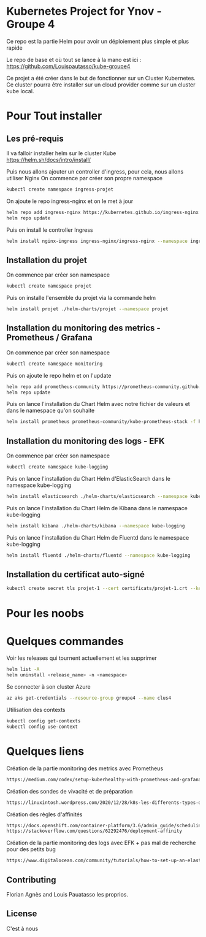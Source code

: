 # Kubernetes Project for Ynov - Groupe 4

Ce repo est la partie Helm pour avoir un déploiement plus simple et plus rapide

Le repo de base et où tout se lance à la mano est ici : https://github.com/Louispautasso/kube-groupe4

Ce projet a été créer dans le but de fonctionner sur un Cluster Kubernetes. Ce cluster pourra être installer sur un cloud provider comme sur un cluster kube local.

# Pour Tout installer

## Les pré-requis

Il va falloir installer helm sur le cluster Kube
https://helm.sh/docs/intro/install/

Puis nous allons ajouter un controller d'ingress, pour cela, nous allons utiliser Nginx
On commence par créer son propre namespace
```bash
kubectl create namespace ingress-projet
```

On ajoute le repo ingress-nginx et on le met à jour 
```bash
helm repo add ingress-nginx https://kubernetes.github.io/ingress-nginx
helm repo update
```

Puis on install le controller Ingress 
```bash
helm install nginx-ingress ingress-nginx/ingress-nginx --namespace ingress-projet
```
## Installation du projet

On commence par créer son namespace
```bash
kubectl create namespace projet
```

Puis on installe l'ensemble du projet via la commande helm 
```bash
helm install projet ./helm-charts/projet --namespace projet
```

## Installation du monitoring des metrics - Prometheus / Grafana

On commence par créer son namespace
```bash
kubectl create namespace monitoring
```

Puis on ajoute le repo helm et on l'update
```bash
helm repo add prometheus-community https://prometheus-community.github.io/helm-charts
helm repo update
```

Puis on lance l'installation du Chart Helm avec notre fichier de valeurs et dans le namespace qu'on souhaite
```bash
helm install prometheus prometheus-community/kube-prometheus-stack -f helm-charts/prometheus/values.yml --namespace monitoring
```

## Installation du monitoring des logs - EFK

On commence par créer son namespace
```bash
kubectl create namespace kube-logging
```

Puis on lance l'installation du Chart Helm  d'ElasticSearch dans le namespace kube-logging
```bash
helm install elasticsearch ./helm-charts/elasticsearch --namespace kube-logging
```

Puis on lance l'installation du Chart Helm  de Kibana dans le namespace kube-logging
```bash
helm install kibana ./helm-charts/kibana --namespace kube-logging
```

Puis on lance l'installation du Chart Helm de Fluentd dans le namespace kube-logging
```bash
helm install fluentd ./helm-charts/fluentd --namespace kube-logging
```

## Installation du certificat auto-signé

```bash
kubectl create secret tls projet-1 --cert certificats/projet-1.crt --key certificats/projet-1.key
```

# Pour les noobs
# Quelques commandes
Voir les releases qui tournent actuellement et les supprimer
```bash
helm list -A
helm uninstall <release_name> -n <namespace>
```

Se connecter à son cluster Azure
```bash
az aks get-credentials --resource-group groupe4 --name clus4
```

Utilisation des contexts
```bash
kubectl config get-contexts
kubectl config use-context
```
# Quelques liens
Création de la partie monitoring des metrics avec Prometheus
```bash
https://medium.com/codex/setup-kuberhealthy-with-prometheus-and-grafana-on-minikube-b2f6da21dc2e
```
Création des sondes de vivacité et de préparation
```bash
https://linuxintosh.wordpress.com/2020/12/28/k8s-les-differents-types-de-sondes/
```
Création des règles d'affinités
```bash
https://docs.openshift.com/container-platform/3.6/admin_guide/scheduling/pod_affinity.html
https://stackoverflow.com/questions/62292476/deployment-affinity
```
Création de la partie monitoring des logs avec EFK + pas mal de recherche pour des petits bug
```bash
https://www.digitalocean.com/community/tutorials/how-to-set-up-an-elasticsearch-fluentd-and-kibana-efk-logging-stack-on-kubernetes#step-2-%E2%80%94-creating-the-elasticsearch-statefulset
```

## Contributing

Florian Agnès and Louis Pauatasso les proprios.

## License
C'est à nous